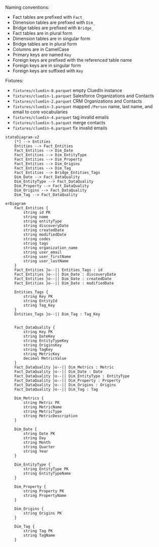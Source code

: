 Naming conventions:

- Fact tables are prefixed with `Fact_`
- Dimension tables are prefixed with `Dim_`
- Bridge tables are prefixed with `Bridge_`
- Fact tables are in plural form
- Dimension tables are in singular form
- Bridge tables are in plural form
- Columns are in CamelCase
- Primary keys are named `Key`
- Foreign keys are prefixed with the referenced table name
- Foreign keys are in singular form
- Foreign keys are suffixed with `Key`

Fixtures:

- `fixtures/cluedin-0.parquet` empty CluedIn instance
- `fixtures/cluedin-1.parquet` Salesforce Organizations and Contacts
- `fixtures/cluedin-2.parquet` CRM Organizations and Contacts
- `fixtures/cluedin-3.parquet` mapped `/Person` name, last name, and email to core vocabularies
- `fixtures/cluedin-4.parquet` tag invalid emails
- `fixtures/cluedin-5.parquet` merge contacts
- `fixtures/cluedin-6.parquet` fix invalid emails

```mermaid
stateDiagram-v2
    [*] --> Entities
    Entities --> Fact_Entities
    Fact_Entities --> Dim_Date
    Fact_Entities --> Dim_EntityType
    Fact_Entities --> Dim_Property
    Fact_Entities --> Dim_Origins
    Fact_Entities --> Dim_Tag
    Fact_Entities --> Bridge_Entities_Tags
    Dim_Date --> Fact_DataQuality
    Dim_EntityType --> Fact_DataQuality
    Dim_Property --> Fact_DataQuality
    Dim_Origins --> Fact_DataQuality
    Dim_Tag --> Fact_DataQuality
```


```mermaid
erDiagram
    Fact_Entities {
        string id PK
        string name
        string entityType
        string discoveryDate
        string createdDate
        string modifiedDate
        string codes
        string tags
        string organization_name
        string user_email
        string user_firstName
        string user_lastName
    }
    Fact_Entities }o--|| Entities_Tags : id
    Fact_Entities }o--|| Dim_Date : discoveryDate
    Fact_Entities }o--|| Dim_Date : createdDate
    Fact_Entities }o--|| Dim_Date : modifiedDate
    
    Entities_Tags {
        string Key PK
        string EntityId
        string Tag_Key
    }
    Entities_Tags }o--|| Dim_Tag : Tag_Key


    Fact_DataQuality {
        string Key PK
        string DateKey
        string EntityTypeKey
        string OriginsKey
        string TagKey
        string MetricKey
        decimal MetricValue
    }
    Fact_DataQuality }o--|| Dim_Metrics : Metric
    Fact_DataQuality }o--|| Dim_Date : Date
    Fact_DataQuality }o--|| Dim_EntityType : EntityType
    Fact_DataQuality }o--|| Dim_Property : Property
    Fact_DataQuality }o--|| Dim_Origins : Origins
    Fact_DataQuality }o--|| Dim_Tag : Tag

    Dim_Metrics {
        string Metric PK
        string MetricName
        string MetricType
        string MetricDescription
    }

    Dim_Date {
        string Date PK
        string Day
        string Month
        string Quarter
        string Year
    }

    Dim_EntityType {
        string EntityType PK
        string EntityTypeName
    }

    Dim_Property {
        string Property PK
        string PropertyName
    }

    Dim_Origins {
        string Origins PK
    }

    Dim_Tag {
        string Tag PK
        string TagName
    }

```